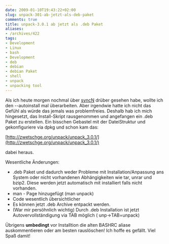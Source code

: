 ```yaml
---
date: 2009-01-10T19:43:22+02:00
slug: unpack-301-ab-jetzt-als-deb-paket
comments: true
title: unpack-3.0.1 ab jetzt als .deb Paket
aliases:
- /archives/422
tags:
- Development
- Linux
- bash
- Development
- deb
- debian
- debian Paket
- shell
- unpack
- unpacking tool
---
```


Als ich heute morgen nochmal über [syncN](http://zwetschge.org/syncN/)
drüber gesehen habe, wollte ich den --autoinstall mal überarbeiten. Aber
irgendwie hatte ich nicht das Gefühl als würde das jemals was
problemfreies. Deshalb hab ich mich hingesetzt, das Install-Skript
rausgenommen und angefangen ein .deb Paket zu erstellen. Ein bisschen
Gebastel mit der DateiStruktur und gekonfiguriere via dpkg und schon kam
das:

[http://zwetschge.org/unpack/unpack_3.0.1/](http://zwetschge.org/unpack/unpack_3.0.1/)

dabei heraus.

Wesentliche Änderungen:


* .deb Paket und dadurch weder Probleme mit Installation/Anpassung ans
  System oder nicht vorhandenen Abhängigkeiten wie tar, unrar und bzip2.
  Diese werden jetzt automatisch mit installiert falls nicht vorhanden.
* man - Page hinzugefügt (man unpack)
* Code wesentlich übersichtlicher
* Es können jetzt .deb Archive entpackt werden.
* (War mir persöhnlich wichtig) Durch .deb Installation ist jetzt
  Autovervollständigung via TAB möglich ( unp->TAB=unpack)

Übrigens **umbedingt** vor Installtion die alten BASHRC aliase
auskommentieren oder am besten rauslöschen! Ich hoffe es gefällt. Viel Spaß
damit!
